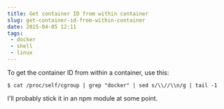 ```yaml
---
title: Get container ID from within container
slug: get-container-id-from-within-container
date: 2015-04-05 12:11
tags:
 - docker
 - shell
 - linux
---
```


To get the container ID from within a container, use this:

    $ cat /proc/self/cgroup | grep "docker" | sed s/\\//\\n/g | tail -1
    
I'll probably stick it in an npm module at some point.
